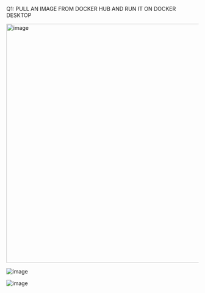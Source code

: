 Q1: PULL AN IMAGE FROM DOCKER HUB AND RUN IT ON DOCKER DESKTOP

<img width="628" alt="image" src="https://user-images.githubusercontent.com/83458034/200171159-28a0c6e9-1555-4326-a6a6-f000e0f6f0a6.png">

![image](https://user-images.githubusercontent.com/83458034/200171186-7761e1c0-da2d-4ac2-b6d1-7eac9fdd8a7d.png)

![image](https://user-images.githubusercontent.com/83458034/200171196-e339e6af-eea3-47ef-a1c1-fd4421cf8663.png)

